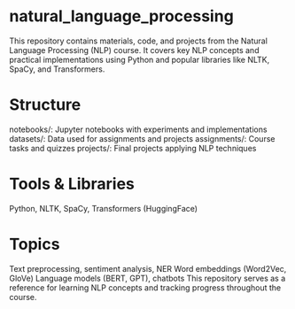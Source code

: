 # natural_language_processing
This repository contains materials, code, and projects from the Natural Language Processing (NLP) course. It covers key NLP concepts and practical implementations using Python and popular libraries like NLTK, SpaCy, and Transformers.

# Structure
notebooks/: Jupyter notebooks with experiments and implementations
datasets/: Data used for assignments and projects
assignments/: Course tasks and quizzes
projects/: Final projects applying NLP techniques

# Tools & Libraries
Python, NLTK, SpaCy, Transformers (HuggingFace)

# Topics
Text preprocessing, sentiment analysis, NER
Word embeddings (Word2Vec, GloVe)
Language models (BERT, GPT), chatbots
This repository serves as a reference for learning NLP concepts and tracking progress throughout the course.
